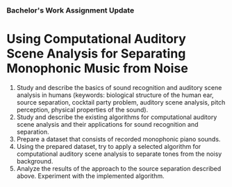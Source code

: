### Bachelor's Work Assignment Update

# Using Computational Auditory Scene Analysis for Separating Monophonic Music from Noise

1. Study and describe the basics of sound recognition and auditory scene analysis in humans
(keywords: biological structure of the human ear, source separation, cocktail party problem,
auditory scene analysis, pitch perception, physical properties of the sound).
2. Study and describe the existing algorithms for computational auditory scene analysis and
their applications for sound recognition and separation.
3. Prepare a dataset that consists of recorded monophonic piano sounds.
4. Using the prepared dataset, try to apply a selected algorithm for computational auditory
scene analysis to separate tones from the noisy background.
5. Analyze the results of the approach to the source separation described above. Experiment with the 
implemented algorithm.
